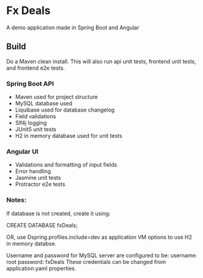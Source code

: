 # Fx Deals

A demo application made in Spring Boot and Angular

## Build
Do a Maven clean install. This will also run api unit tests, frontend unit tests, and frontend e2e tests.

### Spring Boot API
- Maven used for project structure
- MySQL database used
- Liquibase used for database changelog
- Field validations
- Slf4j logging
- JUnit5 unit tests
- H2 in memory database used for unit tests

### Angular UI
- Validations and formatting of input fields
- Error handling
- Jasmine unit tests
- Protractor e2e tests

### Notes:

If database is not created, create it using:

CREATE DATABASE fxDeals;

OR, use Dspring.profiles.include=dev as application VM options to use H2 in memory databse.

Username and password for MySQL server are configured to be:
username: root
password: fxDeals
These credentials can be changed from application.yaml properties.

